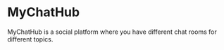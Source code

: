 # MyChatHub
MyChatHub is a social platform where you have different chat rooms for different topics.
